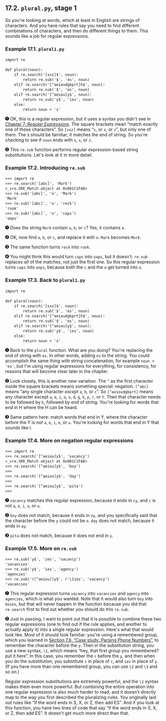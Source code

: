 

17.2. `plural.py`, stage 1
--------------------------

So you're looking at words, which at least in English are strings of
characters. And you have rules that say you need to find different
combinations of characters, and then do different things to them. This
sounds like a job for regular expressions.

### Example 17.1. `plural1.py`

    import re

    def plural(noun):                            
        if re.search('[sxz]$', noun):             
            return re.sub('$', 'es', noun)        
        elif re.search('[^aeioudgkprt]h$', noun):
            return re.sub('$', 'es', noun)       
        elif re.search('[^aeiou]y$', noun):      
            return re.sub('y$', 'ies', noun)     
        else:                                    
            return noun + 's'                    



[![1](../images/callouts/1.png)](#plural.stage1.1.1) OK, this is a regular expression, but it uses a syntax you didn't see in [Chapter 7, *Regular Expressions*](../regular_expressions/index.html "Chapter 7. Regular Expressions"). The square brackets mean “match exactly one of these characters”. So `[sxz]` means “`s`, or `x`, or `z`”, but only one of them. The `$` should be familiar; it matches the end of string. So you're checking to see if `noun` ends with `s`, `x`, or `z`. 

[![2](../images/callouts/2.png)](#plural.stage1.1.2) This `re.sub` function performs regular expression-based string substitutions. Let's look at it in more detail. 

### Example 17.2. Introducing `re.sub`

    >>> import re
    >>> re.search('[abc]', 'Mark')   
    <_sre.SRE_Match object at 0x001C1FA8>
    >>> re.sub('[abc]', 'o', 'Mark') 
    'Mork'
    >>> re.sub('[abc]', 'o', 'rock') 
    'rook'
    >>> re.sub('[abc]', 'o', 'caps') 
    'oops'



[![1](../images/callouts/1.png)](#plural.stage1.2.1) Does the string `Mark` contain `a`, `b`, or `c`? Yes, it contains `a`. 

[![2](../images/callouts/2.png)](#plural.stage1.2.2) OK, now find `a`, `b`, or `c`, and replace it with `o`. `Mark` becomes `Mork`. 

[![3](../images/callouts/3.png)](#plural.stage1.2.3) The same function turns `rock` into `rook`. 

[![4](../images/callouts/4.png)](#plural.stage1.2.4) You might think this would turn `caps` into `oaps`, but it doesn't. `re.sub` replaces *all* of the matches, not just the first one. So this regular expression turns `caps` into `oops`, because both the `c` and the `a` get turned into `o`. 

### Example 17.3. Back to `plural1.py`

    import re

    def plural(noun):                            
        if re.search('[sxz]$', noun):            
            return re.sub('$', 'es', noun)        
        elif re.search('[^aeioudgkprt]h$', noun): 
            return re.sub('$', 'es', noun)        
        elif re.search('[^aeiou]y$', noun):      
            return re.sub('y$', 'ies', noun)     
        else:                                    
            return noun + 's'                    



[![1](../images/callouts/1.png)](#plural.stage1.3.1) Back to the `plural` function. What are you doing? You're replacing the end of string with `es`. In other words, adding `es` to the string. You could accomplish the same thing with string concatenation, for example `noun + 'es'`, but I'm using regular expressions for everything, for consistency, for reasons that will become clear later in the chapter. 

[![2](../images/callouts/2.png)](#plural.stage1.3.2) Look closely, this is another new variation. The `^` as the first character inside the square brackets means something special: negation. `[^abc]` means “any single character *except* `a`, `b`, or `c`”. So `[^aeioudgkprt]` means any character except `a`, `e`, `i`, `o`, `u`, `d`, `g`, `k`, `p`, `r`, or `t`. Then that character needs to be followed by `h`, followed by end of string. You're looking for words that end in H where the H can be heard. 

[![3](../images/callouts/3.png)](#plural.stage1.3.3) Same pattern here: match words that end in Y, where the character before the Y is *not* `a`, `e`, `i`, `o`, or `u`. You're looking for words that end in Y that sounds like I. 

### Example 17.4. More on negation regular expressions

    >>> import re
    >>> re.search('[^aeiou]y$', 'vacancy') 
    <_sre.SRE_Match object at 0x001C1FA8>
    >>> re.search('[^aeiou]y$', 'boy')     
    >>> 
    >>> re.search('[^aeiou]y$', 'day')
    >>> 
    >>> re.search('[^aeiou]y$', 'pita')    
    >>> 



[![1](../images/callouts/1.png)](#plural.stage1.4.1) `vacancy` matches this regular expression, because it ends in `cy`, and `c` is not `a`, `e`, `i`, `o`, or `u`. 

[![2](../images/callouts/2.png)](#plural.stage1.4.2) `boy` does not match, because it ends in `oy`, and you specifically said that the character before the `y` could not be `o`. `day` does not match, because it ends in `ay`. 

[![3](../images/callouts/3.png)](#plural.stage1.4.3) `pita` does not match, because it does not end in `y`. 

### Example 17.5. More on `re.sub`

    >>> re.sub('y$', 'ies', 'vacancy')              
    'vacancies'
    >>> re.sub('y$', 'ies', 'agency')
    'agencies'
    >>> re.sub('([^aeiou])y$', r'\1ies', 'vacancy') 
    'vacancies'



[![1](../images/callouts/1.png)](#plural.stage1.5.1) This regular expression turns `vacancy` into `vacancies` and `agency` into `agencies`, which is what you wanted. Note that it would also turn `boy` into `boies`, but that will never happen in the function because you did that `re.search` first to find out whether you should do this `re.sub`. 

[![2](../images/callouts/2.png)](#plural.stage1.5.2) Just in passing, I want to point out that it is possible to combine these two regular expressions (one to find out if the rule applies, and another to actually apply it) into a single regular expression. Here's what that would look like. Most of it should look familiar: you're using a remembered group, which you learned in [Section 7.6, “Case study: Parsing Phone Numbers”](../regular_expressions/phone_numbers.html "7.6. Case study: Parsing Phone Numbers"), to remember the character before the `y`. Then in the substitution string, you use a new syntax, `\1`, which means “hey, that first group you remembered? put it here”. In this case, you remember the `c` before the `y`, and then when you do the substitution, you substitute `c` in place of `c`, and `ies` in place of `y`. (If you have more than one remembered group, you can use `\2` and `\3` and so on.) 

Regular expression substitutions are extremely powerful, and the `\1`
syntax makes them even more powerful. But combining the entire operation
into one regular expression is also much harder to read, and it doesn't
directly map to the way you first described the pluralizing rules. You
originally laid out rules like “if the word ends in S, X, or Z, then add
ES”. And if you look at this function, you have two lines of code that
say “if the word ends in S, X, or Z, then add ES”. It doesn't get much
more direct than that.

  

